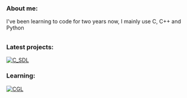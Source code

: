 ### About me:
I've been learning to code for two years now, I mainly use C, C++ and Python

<!--
<div align="left">
  <img src="/C_logo.svg" height="38" width="36" alt="c logo"/>
  <img src="/cpp_logo.png" height="38" width="36" alt="cplusplus logo"/>
  <img src="/python.png" height="38" width="36" alt="python logo"/>
</div>
-->

######

<!--
<picture>
<source srcset="https://github-readme-stats.vercel.app/api?username=no-good-names&show_icons=true&theme=transparent](https://github-readme-stats.vercel.app/api?username=no-good-names&bg_color=00000000&border_color=aaaaaa88&text_color=888888"
  media="(prefers-color-scheme: dark)"
/>
<img src="https://github-readme-stats.vercel.app/api?username=no-good-names&bg_color=00000000&border_color=aaaaaa88&text_color=888888&custom_title=Status"/>
</picture>

[![Top Langs](https://github-readme-stats.vercel.app/api/top-langs/?username=no-good-names&layout=compact&bg_color=00000000&border_color=aaaaaa88&text_color=888888&custom_title=Status&theme=transparent)](https://github.com/no-good-names/github-readme-stats&theme=transparent)
-->

######

<!--
<source 
  srcset="https://github-readme-stats.vercel.app/api/top-langs/?username=i-dont-have-any-good-names&bg_color=00000000&border_color=aaaaaa88&text_color=888888"
  media="(prefers-color-scheme: dark)"
/>
<img src="https://github-readme-stats.vercel.app/api/top-langs/?username=i-dont-have-any-good-names&bg_color=00000000&border_color=aaaaaa88&text_color=888888"
/>
</picture>
-->

<!--
![](https://github-readme-stats.vercel.app/api?username=i-dont-have-any-good-names&show_icons=true&bg_color=00000000&border_color=aaaaaa88&text_color=888888&custom_title=Stats)
-->

### Latest projects:

 <a href="https://github.com/no-good-names/C_SDL"><img src="https://github-readme-stats.vercel.app/api/pin/?username=no-good-names&repo=C_SDL&show_owner=false&title_color=58a6ff&text_color=adbac7&bg_color=00000000&border_color=444c56&theme=transparent" alt="C_SDL"></a>
 
 ### Learning:
 
 <a href="https://github.com/no-good-names/CGL"><img src="https://github-readme-stats.vercel.app/api/pin/?username=no-good-names&repo=CGL&show_owner=false&title_color=58a6ff&text_color=adbac7&bg_color=00000000&border_color=444c56&theme=transparent" alt="CGL"></a>
